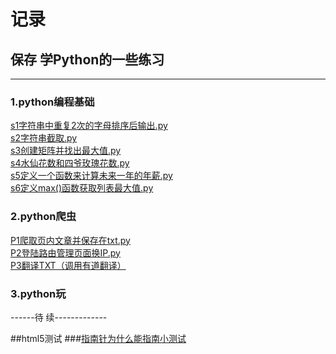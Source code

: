 # 记录
## 保存 学Python的一些练习  
-------------------------    
### 1.python编程基础  
[s1字符串中重复2次的字母排序后输出.py](https://github.com/wolflash666/blog/blob/master/s1%E5%AD%97%E7%AC%A6%E4%B8%B2%E4%B8%AD%E9%87%8D%E5%A4%8D2%E6%AC%A1%E7%9A%84%E5%AD%97%E6%AF%8D%E6%8E%92%E5%BA%8F%E5%90%8E%E8%BE%93%E5%87%BA.py)  
[s2字符串截取.py](https://github.com/wolflash666/blog/blob/master/s2%E5%AD%97%E7%AC%A6%E4%B8%B2%E6%88%AA%E5%8F%96.py)  
[s3创建矩阵并找出最大值.py](https://github.com/wolflash666/blog/blob/master/s3%E5%88%9B%E5%BB%BA%E7%9F%A9%E9%98%B5%E5%B9%B6%E6%89%BE%E5%87%BA%E6%9C%80%E5%A4%A7%E5%80%BC.py)  
[s4水仙花数和四爷玫瑰花数.py](https://github.com/wolflash666/blog/blob/master/s4%E6%B0%B4%E4%BB%99%E8%8A%B1%E6%95%B0%E5%92%8C%E5%9B%9B%E7%88%B7%E7%8E%AB%E7%91%B0%E8%8A%B1%E6%95%B0.py)  
[s5定义一个函数来计算未来一年的年薪.py](https://github.com/wolflash666/blog/blob/master/s5%E5%AE%9A%E4%B9%89%E4%B8%80%E4%B8%AA%E5%87%BD%E6%95%B0%E6%9D%A5%E8%AE%A1%E7%AE%97%E6%9C%AA%E6%9D%A5%E4%B8%80%E5%B9%B4%E7%9A%84%E5%B9%B4%E8%96%AA.py)  
[s6定义max()函数获取列表最大值.py](https://github.com/wolflash666/blog/blob/master/s6%E5%AE%9A%E4%B9%89max()%E5%87%BD%E6%95%B0%E8%8E%B7%E5%8F%96%E5%88%97%E8%A1%A8%E6%9C%80%E5%A4%A7%E5%80%BC.py)  
  
### 2.python爬虫   
[P1爬取页内文章并保存在txt.py](https://github.com/wolflash666/blog/blob/master/P1%E7%88%AC%E5%8F%96%E9%A1%B5%E5%86%85%E6%96%87%E7%AB%A0%E5%B9%B6%E4%BF%9D%E5%AD%98%E5%9C%A8txt.py)  
[P2登陆路由管理页面换IP.py](https://github.com/wolflash666/blog/blob/master/P2%E7%99%BB%E9%99%86%E8%B7%AF%E7%94%B1%E5%99%A8%E6%8D%A2IP.py)   
[P3翻译TXT（调用有道翻译）](https://github.com/wolflash666/blog/blob/master/P3%E7%BF%BB%E8%AF%91txt%EF%BC%88%E8%B0%83%E7%94%A8%E6%9C%89%E9%81%93%E7%BF%BB%E8%AF%91%EF%BC%89.py)   
### 3.python玩



------待  续-------------
   
##html5测试 
###[指南针为什么能指南小测试](https://github.com/wolflash666/blog/blob/master/%E6%B5%8B%E8%AF%951/test.html) 

 
